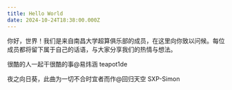 ```yaml
---
title: Hello World
date: 2024-10-24T18:38:00.000Z
---
```


你好，世界！我们是来自南昌大学超算俱乐部的成员，在这里向你致以问候。每位成员都将留下属于自己的话语，与大家分享我们的热情与想法。

[](https://hexo.io/docs/one-command-deployment.html)很酷的人一起干很酷的事@易炜涵 teapot1de

[](https://hexo.io/docs/one-command-deployment.html)夜之向日葵，此曲为一切不合时宜者而作@回归天空 SXP-Simon
